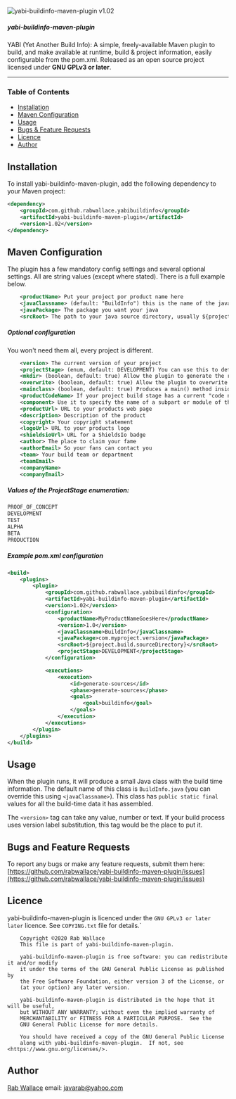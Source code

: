 ![yabi-buildinfo-maven-plugin v1.02](https://img.shields.io/badge/yabi--buildinfo--maven--plugin-v1.02-success)

##### yabi-buildinfo-maven-plugin
YABI (Yet Another Build Info): A simple, freely-available Maven plugin to build, and make available at runtime, build & project
information, easily configurable from the pom.xml. Released as an open source project licensed under <b>GNU GPLv3 or later</b>.

---

### Table of Contents ###
* [Installation](#installation)
* [Maven Configuration](#maven-configuration)
* [Usage](#usage)
* [Bugs & Feature Requests](#bugs-and-feature-requests)
* [Licence](#licence)
* [Author](#author)


Installation
------------
To install yabi-buildinfo-maven-plugin, add the following dependency to your Maven project:
```xml
<dependency>
    <groupId>com.github.rabwallace.yabibuildinfo</groupId>
    <artifactId>yabi-buildinfo-maven-plugin</artifactId>
    <version>1.02</version>
</dependency>
```

Maven Configuration
-------------------

The plugin has a few mandatory config settings and several optional settings. All are string values (except where stated). There is a full example below.

```xml
    <productName> Put your project por product name here
    <javaClassname> (default: "BuildInfo") this is the name of the java source file that will be generated
    <javaPackage> The package you want your java
    <srcRoot> The path to your java source directory, usually ${project.build.sourceDirectory}
```

##### Optional configuration
You won't need them all, every project is different. 
```xml
    <version> The current version of your project
    <projectStage> (enum, default: DEVELOPMENT) You can use this to define what development stage your project is in
    <mkdir> (boolean, default: true) Allow the plugin to generate the required directory
    <overwrite> (boolean, default: true) Allow the plugin to overwrite any previous buildinfo file
    <mainclass> (boolean, default: true) Produces a main() method inside your BuildInfo class allowing "java -jar myjar.jar" to get buildinfo data
    <productCodeName> If your project build stage has a current "code name" 
    <component> Use it to specify the name of a subpart or module of the main product
    <productUrl> URL to your products web page
    <description> Description of the product
    <copyright> Your copyright statement
    <logoUrl> URL to your products logo
    <shieldsioUrl> URL for a ShieldsIo badge
    <author> The place to claim your fame
    <authorEmail> So your fans can contact you
    <team> Your build team or department
    <teamEmail>
    <companyName>
    <companyEmail>
```

##### Values of the ProjectStage enumeration:
```java
PROOF_OF_CONCEPT
DEVELOPMENT
TEST
ALPHA
BETA
PRODUCTION
```

##### Example pom.xml configuration
```xml
<build>
    <plugins>
        <plugin>
            <groupId>com.github.rabwallace.yabibuildinfo</groupId>
            <artifactId>yabi-buildinfo-maven-plugin</artifactId>
            <version>1.02</version>
            <configuration>
                <productName>MyProductNameGoesHere</productName>
                <version>1.0</version>
                <javaClassname>BuildInfo</javaClassname>
                <javaPackage>com.myproject.version</javaPackage>
                <srcRoot>${project.build.sourceDirectory}</srcRoot>
                <projectStage>DEVELOPMENT</projectStage>
            </configuration>

            <executions>
                <execution>
                    <id>generate-sources</id>
                    <phase>generate-sources</phase>
                    <goals>
                        <goal>buildinfo</goal>
                    </goals>
                </execution>
            </executions>
        </plugin>
    </plugins>
</build>
```

Usage
-----
When the plugin runs, it will produce a small Java class with the build time information. The default name of this
class is `BuildInfo.java` (you can override this using `<javaClassname>`). This class has `public static final` values
for all the build-time data it has assembled.

The `<version>` tag can take any value, number or text. If your build process uses version label substitution, this tag would
be the place to put it.

Bugs and Feature Requests
-------------------------
To report any bugs or make any feature requests, submit them here:
[https://github.com/rabwallace/yabi-buildinfo-maven-plugin/issues](https://github.com/rabwallace/yabi-buildinfo-maven-plugin/issues)

Licence
-------
yabi-buildinfo-maven-plugin is licenced under the `GNU GPLv3 or later later` licence. See `COPYING.txt` file for details.`

```text
    Copyright ©2020 Rab Wallace
    This file is part of yabi-buildinfo-maven-plugin.
 
    yabi-buildinfo-maven-plugin is free software: you can redistribute it and/or modify
    it under the terms of the GNU General Public License as published by
    the Free Software Foundation, either version 3 of the License, or
    (at your option) any later version.
 
    yabi-buildinfo-maven-plugin is distributed in the hope that it will be useful,
    but WITHOUT ANY WARRANTY; without even the implied warranty of
    MERCHANTABILITY or FITNESS FOR A PARTICULAR PURPOSE.  See the
    GNU General Public License for more details.
 
    You should have received a copy of the GNU General Public License
    along with yabi-buildinfo-maven-plugin.  If not, see <https://www.gnu.org/licenses/>.
```

Author
------
[Rab Wallace](https://github.com/rabwallace)
email: javarab@yahoo.com
